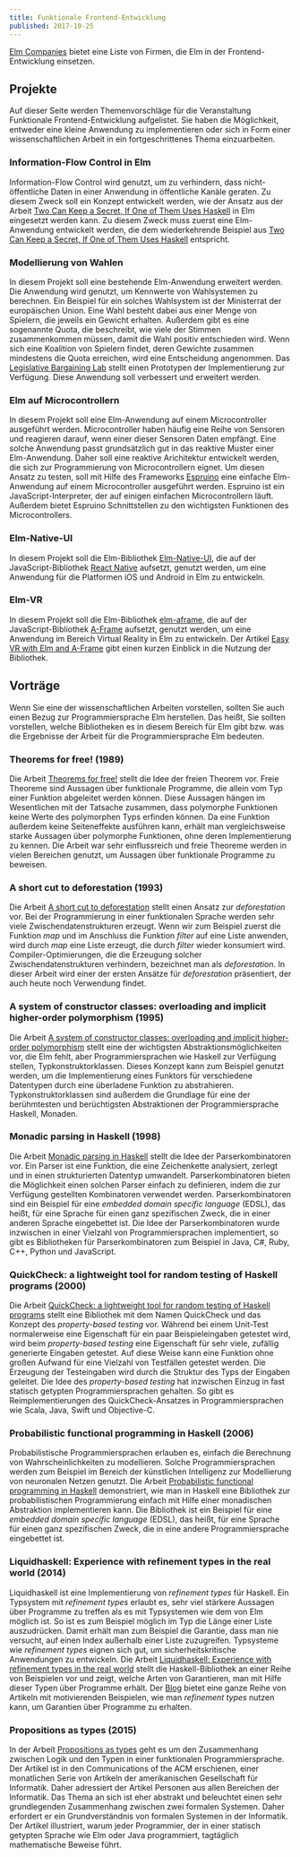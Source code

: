 ```yaml
---
title: Funktionale Frontend-Entwicklung
published: 2017-10-25
---
```


[Elm Companies](https://github.com/lpil/elm-companies) bietet eine Liste von Firmen, die Elm in der Frontend-Entwicklung einsetzen.


## Projekte

Auf dieser Seite werden Themenvorschläge für die Veranstaltung Funktionale Frontend-Entwicklung aufgelistet.
Sie haben die Möglichkeit, entweder eine kleine Anwendung zu implementieren oder sich in Form einer wissenschaftlichen Arbeit in ein fortgeschrittenes Thema einzuarbeiten.


### Information-Flow Control in Elm

Information-Flow Control wird genutzt, um zu verhindern, dass nicht-öffentliche Daten in einer Anwendung in öffentliche Kanäle geraten.
Zu diesem Zweck soll ein Konzept entwickelt werden, wie der Ansatz aus der Arbeit [Two Can Keep a Secret, If One of Them Uses Haskell](https://pdfs.semanticscholar.org/4be7/7d8e77c95deac350e757220c45c051ace4f5.pdf) in Elm eingesetzt werden kann.
Zu diesem Zweck muss zuerst eine Elm-Anwendung entwickelt werden, die dem wiederkehrende Beispiel aus [Two Can Keep a Secret, If One of Them Uses Haskell](https://pdfs.semanticscholar.org/4be7/7d8e77c95deac350e757220c45c051ace4f5.pdf) entspricht.


### Modellierung von Wahlen

In diesem Projekt soll eine bestehende Elm-Anwendung erweitert werden.
Die Anwendung wird genutzt, um Kennwerte von Wahlsystemen zu berechnen.
Ein Beispiel für ein solches Wahlsystem ist der Ministerrat der europäischen Union.
Eine Wahl besteht dabei aus einer Menge von Spielern, die jeweils ein Gewicht erhalten.
Außerdem gibt es eine sogenannte Quota, die beschreibt, wie viele der Stimmen zusammenkommen müssen, damit die Wahl positiv entschieden wird. Wenn sich eine Koalition von Spielern findet, deren Gewichte zusammen mindestens die Quota erreichen, wird eine Entscheidung angenommen.
Das [Legislative Bargaining Lab](https://jan-christiansen.github.io/legislative-bargaining-lab/) stellt einen Prototypen der Implementierung zur Verfügung.
Diese Anwendung soll verbessert und erweitert werden.


### Elm auf Microcontrollern

In diesem Projekt soll eine Elm-Anwendung auf einem Microcontroller ausgeführt werden. Microcontroller haben häufig eine Reihe von Sensoren und reagieren darauf, wenn einer dieser Sensoren Daten empfängt. Eine solche Anwendung passt grundsätzlich gut in das reaktive Muster einer Elm-Anwendung. Daher soll eine reaktive Arichitektur entwickelt werden, die sich zur Programmierung von Microcontrollern eignet. Um diesen Ansatz zu testen, soll mit Hilfe des Frameworks [Espruino](http://www.espruino.com) eine einfache Elm-Anwendung auf einem Microcontroller ausgeführt werden. Espruino ist ein JavaScript-Interpreter, der auf einigen einfachen Microcontrollern läuft. Außerdem bietet Espruino Schnittstellen zu den wichtigsten Funktionen des Microcontrollers.


### Elm-Native-UI

In diesem Projekt soll die Elm-Bibliothek [Elm-Native-UI](https://github.com/ohanhi/elm-native-ui), die auf der JavaScript-Bibliothek [React Native](https://facebook.github.io/react-native/) aufsetzt, genutzt werden, um eine Anwendung für die Platformen iOS und Android in Elm zu entwickeln.


### Elm-VR

In diesem Projekt soll die Elm-Bibliothek [elm-aframe](https://github.com/halfzebra/elm-aframe), die auf der JavaScript-Bibliothek [A-Frame](https://aframe.io/docs/0.7.0/introduction/) aufsetzt, genutzt werden, um eine Anwendung im Bereich Virtual Reality in Elm zu entwickeln.
Der Artikel [Easy VR with Elm and A-Frame](https://medium.com/@tilman_s/easy-vr-with-elm-and-a-frame-a5c72cfb9945) gibt einen kurzen Einblick in die Nutzung der Bibliothek.



<!-- ### CSS-Styling


### Implementierung von regulären Ausdrücken

In diesem Projekt soll


### Wahl der richtigen Datenstruktur

In Anlehnung an das Projekt
Datenstrukturen gegeneinander antreten lassen


### Visualisierung von Algorithmen

In diesem Projekt soll eine Visualisierung für einen einfachen Algorithmus umgesetzt werden.


### Programmierung für Anfänger

In dieser Arbeit


### Theorem-Proving Game


### Projektmanagement - The Game



### Dynamisch getyptes Elm?
-->


## Vorträge

Wenn Sie eine der wissenschaftlichen Arbeiten vorstellen, sollten Sie auch einen Bezug zur Programmiersprache Elm herstellen.
Das heißt, Sie sollten vorstellen, welche Bibliotheken es in diesem Bereich für Elm gibt bzw. was die Ergebnisse der Arbeit für die Programmiersprache Elm bedeuten.


### Theorems for free! (1989)

Die Arbeit [Theorems for free!](http://www.cs.sfu.ca/CourseCentral/831/burton/Notes/July14/free.pdf) stellt die Idee der freien Theorem vor. Freie Theoreme sind Aussagen über funktionale Programme, die allein vom Typ einer Funktion abgeleitet werden können. Diese Aussagen hängen im Wesentlichen mit der Tatsache zusammen, dass polymorphe Funktionen keine Werte des polymorphen Typs erfinden können. Da eine Funktion außerdem keine Seiteneffekte ausführen kann, erhält man vergleichsweise starke Aussagen über polymorphe Funktionen, ohne deren Implementierung zu kennen. Die Arbeit war sehr einflussreich und freie Theoreme werden in vielen Bereichen genutzt, um Aussagen über funktionale Programme zu beweisen.


### A short cut to deforestation (1993)

Die Arbeit [A short cut to deforestation](http://citeseerx.ist.psu.edu/viewdoc/download?doi=10.1.1.224.4460&rep=rep1&type=pdf) stellt einen Ansatz zur _deforestation_ vor. Bei der Programmierung in einer funktionalen Sprache werden sehr viele Zwischendatenstrukturen erzeugt. Wenn wir zum Beispiel zuerst die Funktion _map_ und im Anschluss die Funktion _filter_ auf eine Liste anwenden, wird durch _map_ eine Liste erzeugt, die durch _filter_ wieder konsumiert wird. Compiler-Optimierungen, die die Erzeugung solcher Zwischendatenstrukturen verhindern, bezeichnet man als _deforestation_. In dieser Arbeit wird einer der ersten Ansätze für _deforestation_ präsentiert, der auch heute noch Verwendung findet.


### A system of constructor classes: overloading and implicit higher-order polymorphism (1995)

Die Arbeit [A system of constructor classes: overloading and implicit higher-order polymorphism](http://web.cecs.pdx.edu/~mpj/pubs/fpca93.pdf) stellt eine der wichtigsten Abstraktionsmöglichkeiten vor, die Elm fehlt, aber Programmiersprachen wie Haskell zur Verfügung stellen, Typkonstruktorklassen. Dieses Konzept kann zum Beispiel genutzt werden, um die Implementierung eines Funktors für verschiedene Datentypen durch eine überladene Funktion zu abstrahieren. Typkonstruktorklassen sind außerdem die Grundlage für eine der berühmtesten und berüchtigsten Abstraktionen der Programmiersprache Haskell, Monaden.


### Monadic parsing in Haskell (1998)

Die Arbeit [Monadic parsing in Haskell](http://www.cs.nott.ac.uk/~pszgmh/pearl.pdf) stellt die Idee der Parserkombinatoren vor. Ein Parser ist eine Funktion, die eine Zeichenkette analysiert, zerlegt und in einen strukturierten Datentyp umwandelt. Parserkombinatoren bieten die Möglichkeit einen solchen Parser einfach zu definieren, indem die zur Verfügung gestellten Kombinatoren verwendet werden. Parserkombinatoren sind ein Beispiel für eine _embedded domain specific language_ (EDSL), das heißt, für eine Sprache für einen ganz spezifischen Zweck, die in einer anderen Sprache eingebettet ist. Die Idee der Parserkombinatoren wurde inzwischen in einer Vielzahl von Programmiersprachen implementiert, so gibt es Bibliotheken für Parserkombinatoren zum Beispiel in Java, C#, Ruby, C++, Python und JavaScript.


### QuickCheck: a lightweight tool for random testing of Haskell programs (2000)

Die Arbeit [QuickCheck: a lightweight tool for random testing of Haskell programs](http://www.cs.tufts.edu/~nr/cs257/archive/john-hughes/quick.pdf) stellt eine Bibliothek mit dem Namen QuickCheck und das Konzept des _property-based testing_ vor. Während bei einem Unit-Test normalerweise eine Eigenschaft für ein paar Beispieleingaben getestet wird, wird beim _property-based testing_ eine Eigenschaft für sehr viele, zufällig generierte Eingaben getestet. Auf diese Weise kann eine Funktion ohne großen Aufwand für eine Vielzahl von Testfällen getestet werden. Die Erzeugung der Testeingaben wird durch die Struktur des Typs der Eingaben geleitet. Die Idee des _property-based testing_ hat inzwischen Einzug in fast statisch getypten Programmiersprachen gehalten. So gibt es Reimplementierungen des QuickCheck-Ansatzes in Programmiersprachen wie Scala, Java, Swift und Objective-C.


### Probabilistic functional programming in Haskell (2006)

Probabilistische Programmiersprachen erlauben es, einfach die Berechnung von Wahrscheinlichkeiten zu modellieren. Solche Programmiersprachen werden zum Beispiel im Bereich der künstlichen Intelligenz zur Modellierung von neuronalen Netzen genutzt. Die Arbeit [Probabilistic functional programming in Haskell](http://icerote.net/doc/library/programming/fp/Probabilistic%20functional%20programming%20in%20Haskell.pdf) demonstriert, wie man in Haskell eine Bibliothek zur probabilistischen Programmierung einfach mit Hilfe einer monadischen Abstraktion implementieren kann. Die Bibliothek ist ein Beispiel für eine _embedded domain specific language_ (EDSL), das heißt, für eine Sprache für einen ganz spezifischen Zweck, die in eine andere Programmiersprache eingebettet ist.


### Liquidhaskell: Experience with refinement types in the real world (2014)

Liquidhaskell ist eine Implementierung von _refinement types_ für Haskell. Ein Typsystem mit _refinement types_ erlaubt es, sehr viel stärkere Aussagen über Programme zu treffen als es mit Typsystemen wie dem von Elm möglich ist. So ist es zum Beispiel möglich im Typ die Länge einer Liste auszudrücken. Damit erhält man zum Beispiel die Garantie, dass man nie versucht, auf einen Index außerhalb einer Liste zuzugreifen. Typsysteme wie _refinement types_ eignen sich gut, um sicherheitskritische Anwendungen zu entwickeln. Die Arbeit [Liquidhaskell: Experience with refinement types in the real world](http://goto.ucsd.edu/~nvazou/real_world_liquid.pdf) stellt die Haskell-Bibliothek an einer Reihe von Beispielen vor und zeigt, welche Arten von Garantieren, man mit Hilfe dieser Typen über Programme erhält. Der [Blog](https://ucsd-progsys.github.io/liquidhaskell-blog/) bietet eine ganze Reihe von Artikeln mit motivierenden Beispielen, wie man _refinement types_ nutzen kann, um Garantien über Programme zu erhalten.


### Propositions as types (2015)

In der Arbeit [Propositions as types](http://citeseerx.ist.psu.edu/viewdoc/download?doi=10.1.1.673.269&rep=rep1&type=pdf) geht es um den Zusammenhang zwischen Logik und den Typen in einer funktionalen Programmiersprache. Der Artikel ist in den Communications of the ACM erschienen, einer monatlichen Serie von Artikeln der amerikanischen Gesellschaft für Informatik. Daher adressiert der Artikel Personen aus allen Bereichen der Informatik. Das Thema an sich ist eher abstrakt und beleuchtet einen sehr grundlegenden Zusammenhang zwischen zwei formalen Systemen. Daher erfordert er ein Grundverständnis von formalen Systemen in der Informatik. Der Artikel illustriert, warum jeder Programmier, der in einer statisch getypten Sprache wie Elm oder Java programmiert, tagtäglich mathematische Beweise führt.


<!-- ### Debugging Haskell by Observing Intermediate Data Structures - A. Gill (2000)

Da funktionale Programme sehr viel abstrakter sind als imperative Programme, lassen sich Konzepte zum Debuggen von Programmen nicht einfach von imperativen auf funktionale Programmiersprachen übertragen. Diese Arbeit stellt ein Konzept zum Debuggen von funktionalen Programmen vor, das sich als einfache Bibliothek implementieren lässt. Das heißt, es ist nicht notwendig, den Compiler abzuändern, sondern der Debugger steht durch eine einfache Import-Anweisung zur Verfügung. Die vorgestellte Form des Debuggings eignet sich besonders gut, um das Verhalten der Faulheit zu observieren. [Veröffentlichung](http://www.ittc.ku.edu/~andygill/papers/Hood00.pdf)


### Tackling the awkward squad - S. P. Jones (2010)

Die Arbeit zeigt, wie einige Konzepte der imperativen Programmierung in Haskell integriert werden. Zuerst wird illustriert, wie die IO-Monade implementiert ist und wie diese formal modelliert werden kann. Daneben werden noch Konzepte wie veränderbare Speicherzellen, Nebenläufigkeit, Ausnahmebehandlung und das Foreign Function Interface (FFI) vorgestellt. Das FFI stellt ein Konzept zur Verfügung, um andere Programmiersprachen, zum Beispiel C, an Haskell anzubinden. Es handelt sich bei der Arbeit um Lecture Notes, die Simon Peyton Jones bereits im Jahr 2000 bei einer Summer School verwendet hat. Das Dokument wurde seitdem mehrfach überarbeitet und an den aktuellen Stand angepasst. [Veröffentlichung](http://research.microsoft.com/en-us/um/people/simonpj/Papers/marktoberdorf/mark.pdf.gz)


### Concurrent haskell - S. P. Jones and A. Gordon and S. Finne (1996)

Die Arbeit stellt die Bibliothek Concurrent Haskell vor. Diese Bibliothek kann genutzt werden, um nebenläufige Programme, also Programme mit Threads und geteilten Ressourcen, in Haskell zu schreiben. Während das Abstraktionsniveau der Bibliothek relativ niedrig ist, da es sich um die erste Bibliothek dieser Art für Haskell handelt, sind Konzepte wie geteilte Variable und Semaphore so klar umgesetzt, dass die Bibliothek sich immer noch gut eignet, um grundlegende Algorithmen der nebenläufigen Programmierung klar zu modellieren. [Veröffentlichung](http://research.microsoft.com/en-us/um/people/simonpj/papers/concurrent-haskell.pdf)


### Composable memory transactions - T. Harris and S. Marlow and S. Peyton-Jones and M. Herlihy (2005)

Diese Arbeit stellt das Konzept des Software Transactional Memory (STM) vor. Dieses Konzept lehnt sich an das Transaktionskonzept aus dem Bereich der Datenbanken an und kann genutzt werden, um einfacher nebenläufige Programme zu schreiben. Dabei werden Änderungen an geteilten Variablen nur vorgenommen, wenn alle beteiligten Threads einen konsistenten Blick auf die Werte der veränderten Variablen hatten. Auf diese Weise können nebenläufige Programme auf einer hohen Abstraktionsebene implementiert werden. Das STM-Konzept wurde auch für andere Programmiersprachen implementiert, konnte sich dort aber, auf Grund von Seiteneffekten, die nicht mit diesem Ansatz harmonieren, nicht durchsetzen. [Veröffentlichung](https://cs.uwaterloo.ca/~Brecht/courses/702/Possible-Readings/transactional-memory/composable-mem-trans-ppopp-2005.pdf)


### Two can keep a secret, if one of them uses Haskell - A. Russo (2015)

In dieser Arbeit wird eine Bibliothek für _Mandatory Access Control (MAC)_ oder _Information-Flow Control (IFC)_ vorgestellt. Während der erste Begriff aus dem Bereich der Betriebssysteme stammt, kommt der zweite Begriff aus dem Bereich der Programmiersprachen. Die Arbeit zeigt, wie man mit Hilfe des Typsystems von Haskell eine Bibliothek entwerfen kann, die nur eingeschränkten Zugriff auf gewisse Informationen erlaubt. [Veröffentlichung](https://pdfs.semanticscholar.org/4be7/7d8e77c95deac350e757220c45c051ace4f5.pdf)


### Type-Level Web APIs with Servant - A. Mestanogullari and S. Hahn and J. K. Arni and A. Löh (2015)

Servant ist eine Haskell-Bibliothek zur Entwicklung von Http-Servern. Die Bibliothek stellt Konzepte zur Verfügung, um typsicher Http-Schnittstellen zu beschreiben. Wird an der Beschreibung eine Änderung vorgenommen, kann das Programm erst wieder übersetzt werden, wenn die Dienste, die die Schnittstelle nutzen, ebenfalls angepasst sind. Da diese Arbeit vergleichsweise aktuell ist, kommen einige der aktuelleren Typ-Erweiterungen von Haskell zum Einsatz. Zum einen kann man an dieser Arbeit schön sehen, was man mit Hilfe dieser Erweiterungen alles ausdrücken kann, zum anderen muss man in Kauf nehmen, dass man sich in einige der Erweiterungen zumindest teilweise einlesen muss. [Veröffentlichung](http://alpmestan.com/servant/servant-wgp.pdf)


### Vorstellung der Programmiersprache Coq

Coq ist eine funktionale Programmiersprache, die außerdem einen interaktiven Beweisassistenten zur Verfügung stellt, um Aussagen über die Programme zu beweisen. Das heißt, man kann zum Beispiel funktionale Programme in Coq schreiben und dann Aussagen über diese Programme beweisen. Ein Beweis besteht dabei aus einer Reihe von Schritten, die man ebenfalls in die Programmdatei schreibt. Der Compiler überprüft dann beim Übersetzen des Programms, ob die Schritte des Beweises richtig sind. Man kann mit Hilfe von Coq aber nicht nur Aussagen über funktionale Programme beweisen. So wurde zum Beispiel mit Hilfe von Coq die Korrektheit eines [C-Compilers](http://compcert.inria.fr) bewiesen, der zum Beispiel bei der Entwicklung von hoch-sicherheitskritischen Systemen wie Atomkraftwerken zum Einsatz kommt. Die Korrektheit des C-Compilers stellt sicher, dass der C-Compiler bei der Übersetzung und Optimierung des Codes die Bedeutung des Programms nicht verändert. [Internetseite](https://coq.inria.fr)


### A tutorial on the universality and expressiveness of fold - G. Hutton (1999)

Diese Arbeit diskutiert die Funktion _fold_ auf einer Liste und welche Art von Funktionen man mit Hilfe der Funktion _fold_ definieren kann. Grundsätzlich gibt es bestimmte Arten von Rekursion, die sich nicht durch ein _fold_ ausdrücken lassen. Es zeigt sich aber, dass sich in einer funktionalen Programmiersprache mehr Funktionen mit Hilfe von _fold_ ausdrücken lassen, als man auf den ersten Blick vermuten würde. [Veröffentlichung](http://eprints.nottingham.ac.uk/224/1/fold.pdf)


### The under-appreciated unfold -J. Gibbons and G. Jones (1998)

Neben der Funktion _fold_ gibt es noch die Funktion _unfold_, die eine Art Gegenspieler zur Funktion _fold_ darstellt. Während _fold_ eine Liste konsumiert, ist es mit der Funktion _unfold_ möglich, eine Liste zu generieren. Während die Idee eines Folds inzwischen auch in anderen Programmiersprachen zum Einsatz kommt, ist die Funktion _unfold_ auch in Haskell immer noch vergleichsweise selten in Gebrauch. Die Arbeit stellt eine Implementierung einer Breitensuche auf einem Baum mit Hilfe der Funktion _unfold_ vor. [Veröffentlichung](http://www.cs.ox.ac.uk/people/jeremy.gibbons/publications/unfold.ps.gz)


### Monad transformers and modular interpreters - S. Liang and P. Hudak and M. Jones (1995)

In dieser Arbeit werden _monad transformer_ vorgestellt. Diese erlauben es, mehrere Monaden zu einer neuen Monade zu kombinieren und damit Effekte, die durch eine Monade definiert werden können, zu kombinieren. In praktischen Anwendungen kommen solche _monad stacks_ sehr häufig zum Einsatz, weshalb die Vor- und Nachteile von _monad transformer_ immer noch ein Thema aktueller Forschung sind. [Veröffentlichung](https://pdfs.semanticscholar.org/a10b/695bbadd23ba02f4355e9aa2626245f0f5c8.pdf)


### Programming with arrows - J. Hughes (2004)

Arrows sind, ähnlich wie Monaden ein allgemeines Konzept zur Abstraktion. Die Arbeit stellt die Idee der _arrows_ sowie praktische Anwendungen dieser Abstraktion vor. Die Arbeit ist vergleichsweise lang, dafür setzt sie aber nur ein geringes Vorwissen voraus, da es sich um den Inhalt einer fortgeschrittenen Vorlesung handelt. [Veröffentlichung](https://karczmarczuk.users.greyc.fr/TEACH/Doc/afp-arrows.pdf)


### Generics for the masses - R. Hinze (2004)

Diese Arbeit stellt einen Ansatz zur generischen Programmierung in Haskell vor. Die generische Programmierung erlaubt es, eine einzelne Funktion zu definieren, die auf einer Vielzahl von Typen genutzt werden kann. Im Unterschied zu einer polymorphen Funktion verhält sich eine generische Funktion nicht für alle Typen gleich, sondern trifft Entscheidungen abhängig von der Struktur des Typs. Typische Beispiele für generische Funktionen sind zum Beispiel die strukturelle Gleichheit von Werten oder die Funktion _show_. [Veröffentlichung](http://www.cs.ox.ac.uk/ralf.hinze/publications/ICFP04.pdf)


### Applicative programming with effects - C. McBride and R. Paterson (2008)

Diese Arbeit stellt die Typklasse _Applicative_ vor. Diese Typklasse stellt ähnlich wie eine Monade eine Abstraktion verschiedener Strukturen dar. Die Typklassen _Monad_ und _Applicative_ sind sehr eng miteinander verwandt. Einige Strukturen erfüllen die Anforderung der Typklasse _Applicative_, sind aber keine Monade. Die Entwicklung der Typklasse _Applicative_ wurde vor allem durch Entwicklungen im Bereich der Parserkombinatoren vorangetrieben, erwies sich aber als sehr viel grundlegender. [Veröffentlichung](http://staff.city.ac.uk/~ross/papers/Applicative.pdf)


### All Sorts of Permutations - J. Christiansen and N. Danilenko and S. Dylus (2016)

Diese Arbeit demonstriert einen Zusammenhang zwischen Sortieren und Permutieren in Haskell. Sortieren beschreibt dabei die Aufgabe mit Hilfe einer Vergleichsfunktion eine Liste von Werten in die richtige Reihenfolge zu bringen. Beim Permutieren wird für eine Liste jede mögliche Reihenfolge der Liste generiert. Der Zusammenhang basiert darauf, dass man zwei verschiedene Instanzen einer monadischen Funktion betrachtet. Dieser Zusammenhang ist nicht auf Sortieren und Permutieren beschränkt, sondern lässt sich auch auf andere Funktionen anwenden, zum Beispiel auf die Funktion _filter_. [Veröffentlichung](http://informatik.uni-kiel.de/~sad/icfp2016-preprint.pdf)


#### Explaining binomial heaps - R. Hinze (1999)

Die Arbeit führt die Datenstruktur _binomial heap_ ein und ist explizit für Leser mit grundlegenden Haskell-Kenntnissen geschrieben. Die Datenstruktur fasst ähnlich wie eine Liste mehrere Werte zusammen und erlaubt effizientes Einfügen von neuen Elementen und Finden und Entfernen des minimalen Elementes im Heap. Ein binomial Heap eignet sich zum Beispiel zur Implementierung einer Prioritäten-Warteschlange. [Veröffentlichung](https://www.google.de/url?sa=t&rct=j&q=&esrc=s&source=web&cd=2&ved=0ahUKEwj_rqGuqd3PAhWE2CwKHTeEBjcQFgghMAE&url=http%3A%2F%2Fwww.cs.ox.ac.uk%2Fralf.hinze%2Fpublications%2FBinomialHeaps.ps.gz&usg=AFQjCNEZRErn829vcyom1zPUR822jDGwlA&bvm=bv.135974163,d.bGg)


#### Inductive graphs and functional graph algorithms - M. Erwig (2001)

Graphen lassen sich in funktionalen Programmiersprachen nicht sehr gut abbilden, da Werte in funktionalen Sprachen immer auf Wertgleichheit getestet werden und nicht auf Referenzgleichheit. Daher lassen sich die klassischen Implementierungen von Graphalgorithmen nicht direkt in eine funktionale Programmiersprache übersetzen. Diese Arbeit stellt eine Modellierung von Graphen vor, die sehr viel besser in das funktionale Programmierparadigma passt. [Veröffentlichung](https://www.researchgate.net/profile/Martin_Erwig/publication/2364482_Inductive_Graphs_and_Functional_Graph_Algorithms/links/5439ae4f0cf2d6698be167f3.pdf)


#### Uniqueness typing simplified - E. De Vries and R. Plasmeijer and D. M. Abrahamson (2007)

In einem Typsystem mit _uniqueness types_ können bestimmte Variablen nur ein einziges Mal genutzt werden. Das Typsystem stellt dabei sicher, dass bestimmte Variablen tatsächlich nur einmal genutzt werden. Nutzt man eine solche Variablen in einem Programm mehrfach, liefert der Compiler einen Typfehler und das Programm lässt sich nicht übersetzen. Ein solches Typsystem kommt der in der funktionalen Programmiersprache Clean zum Einsatz, um Seiteneffekte in die Sprache zu integrieren. [Veröffentlichung](https://pdfs.semanticscholar.org/42e7/e8c61a43578cafb8c9ed939d948f09c5e393.pdf)

-->
